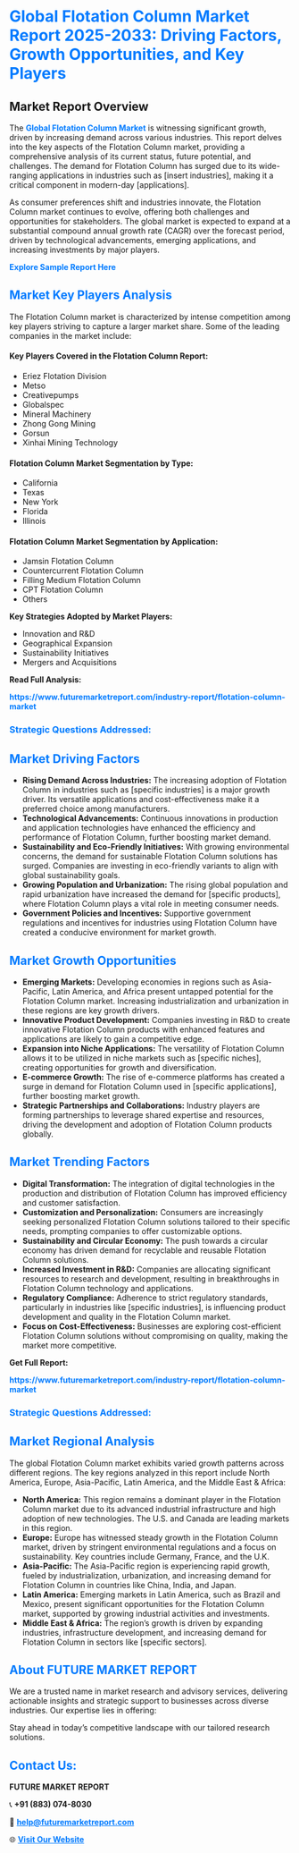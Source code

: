 <h1 style="color: #007BFF;">Global Flotation Column Market Report 2025-2033: Driving Factors, Growth Opportunities, and Key Players</h1>

<section id="overview">
<h2>Market Report Overview</h2>
<p>The <a href="https://www.futuremarketreport.com/industry-report/flotation-column-market" style="color: #007BFF; text-decoration: none;"><strong>Global Flotation Column Market</strong></a> is witnessing significant growth, driven by increasing demand across various industries. This report delves into the key aspects of the Flotation Column market, providing a comprehensive analysis of its current status, future potential, and challenges. The demand for Flotation Column has surged due to its wide-ranging applications in industries such as [insert industries], making it a critical component in modern-day [applications].</p>
<p>As consumer preferences shift and industries innovate, the Flotation Column market continues to evolve, offering both challenges and opportunities for stakeholders. The global market is expected to expand at a substantial compound annual growth rate (CAGR) over the forecast period, driven by technological advancements, emerging applications, and increasing investments by major players.</p>
</section>

<section id="overview">
<p><a href="https://www.futuremarketreport.com/request-sample/reportId=85634" style="color: #007BFF; text-decoration: none;"><strong>Explore Sample Report Here</strong></a></p>
</section>

<section id="key-players">
<h2 style="color: #007BFF;">Market Key Players Analysis</h2>
<p>The Flotation Column market is characterized by intense competition among key players striving to capture a larger market share. Some of the leading companies in the market include:</p>
<h4>Key Players Covered in the Flotation Column Report:</h4>
<ul><li>Eriez Flotation Division</li><li>Metso</li><li>Creativepumps</li><li>Globalspec</li><li>Mineral Machinery</li><li>Zhong Gong Mining</li><li>Gorsun</li><li>Xinhai Mining Technology</li></ul>
<h4>Flotation Column Market Segmentation by Type:</h4>
<ul><li>California</li><li>Texas</li><li>New York</li><li>Florida</li><li>Illinois</li></ul>

<h4>Flotation Column Market Segmentation by Application:</h4>
<ul><li>Jamsin Flotation Column</li><li>Countercurrent Flotation Column</li><li>Filling Medium Flotation Column</li><li>CPT Flotation Column</li><li>Others</li></ul>
<p><strong>Key Strategies Adopted by Market Players:</strong></p>
<ul>
<li>Innovation and R&D</li>
<li>Geographical Expansion</li>
<li>Sustainability Initiatives</li>
<li>Mergers and Acquisitions</li>
</ul>
</section>

<section>
<p><strong>Read Full Analysis: </strong></p><a href="https://www.futuremarketreport.com/industry-report/flotation-column-market" style="color: #007BFF; text-decoration: none;"><strong>https://www.futuremarketreport.com/industry-report/flotation-column-market</strong></a>
<h3 style="color: #007BFF;">Strategic Questions Addressed:</h3>
</section>

<section id="driving-factors">
<h2 style="color: #007BFF;">Market Driving Factors</h2>
<ul>
<li><strong>Rising Demand Across Industries:</strong> The increasing adoption of Flotation Column in industries such as [specific industries] is a major growth driver. Its versatile applications and cost-effectiveness make it a preferred choice among manufacturers.</li>
<li><strong>Technological Advancements:</strong> Continuous innovations in production and application technologies have enhanced the efficiency and performance of Flotation Column, further boosting market demand.</li>
<li><strong>Sustainability and Eco-Friendly Initiatives:</strong> With growing environmental concerns, the demand for sustainable Flotation Column solutions has surged. Companies are investing in eco-friendly variants to align with global sustainability goals.</li>
<li><strong>Growing Population and Urbanization:</strong> The rising global population and rapid urbanization have increased the demand for [specific products], where Flotation Column plays a vital role in meeting consumer needs.</li>
<li><strong>Government Policies and Incentives:</strong> Supportive government regulations and incentives for industries using Flotation Column have created a conducive environment for market growth.</li>
</ul>
</section>

<section id="growth-opportunities">
<h2 style="color: #007BFF;">Market Growth Opportunities</h2>
<ul>
<li><strong>Emerging Markets:</strong> Developing economies in regions such as Asia-Pacific, Latin America, and Africa present untapped potential for the Flotation Column market. Increasing industrialization and urbanization in these regions are key growth drivers.</li>
<li><strong>Innovative Product Development:</strong> Companies investing in R&D to create innovative Flotation Column products with enhanced features and applications are likely to gain a competitive edge.</li>
<li><strong>Expansion into Niche Applications:</strong> The versatility of Flotation Column allows it to be utilized in niche markets such as [specific niches], creating opportunities for growth and diversification.</li>
<li><strong>E-commerce Growth:</strong> The rise of e-commerce platforms has created a surge in demand for Flotation Column used in [specific applications], further boosting market growth.</li>
<li><strong>Strategic Partnerships and Collaborations:</strong> Industry players are forming partnerships to leverage shared expertise and resources, driving the development and adoption of Flotation Column products globally.</li>
</ul>
</section>

<section id="trending-factors">
<h2 style="color: #007BFF;">Market Trending Factors</h2>
<ul>
<li><strong>Digital Transformation:</strong> The integration of digital technologies in the production and distribution of Flotation Column has improved efficiency and customer satisfaction.</li>
<li><strong>Customization and Personalization:</strong> Consumers are increasingly seeking personalized Flotation Column solutions tailored to their specific needs, prompting companies to offer customizable options.</li>
<li><strong>Sustainability and Circular Economy:</strong> The push towards a circular economy has driven demand for recyclable and reusable Flotation Column solutions.</li>
<li><strong>Increased Investment in R&D:</strong> Companies are allocating significant resources to research and development, resulting in breakthroughs in Flotation Column technology and applications.</li>
<li><strong>Regulatory Compliance:</strong> Adherence to strict regulatory standards, particularly in industries like [specific industries], is influencing product development and quality in the Flotation Column market.</li>
<li><strong>Focus on Cost-Effectiveness:</strong> Businesses are exploring cost-efficient Flotation Column solutions without compromising on quality, making the market more competitive.</li>
</ul>
</section>

<section>
<p><strong>Get Full Report: </strong></p><a href="https://www.futuremarketreport.com/industry-report/flotation-column-market" style="color: #007BFF; text-decoration: none;"><strong>https://www.futuremarketreport.com/industry-report/flotation-column-market</strong></a>
<h3 style="color: #007BFF;">Strategic Questions Addressed:</h3>
</section>


<section id="regional-analysis">
<h2 style="color: #007BFF;">Market Regional Analysis</h2>
<p>The global Flotation Column market exhibits varied growth patterns across different regions. The key regions analyzed in this report include North America, Europe, Asia-Pacific, Latin America, and the Middle East & Africa:</p>
<ul>
<li><strong>North America:</strong> This region remains a dominant player in the Flotation Column market due to its advanced industrial infrastructure and high adoption of new technologies. The U.S. and Canada are leading markets in this region.</li>
<li><strong>Europe:</strong> Europe has witnessed steady growth in the Flotation Column market, driven by stringent environmental regulations and a focus on sustainability. Key countries include Germany, France, and the U.K.</li>
<li><strong>Asia-Pacific:</strong> The Asia-Pacific region is experiencing rapid growth, fueled by industrialization, urbanization, and increasing demand for Flotation Column in countries like China, India, and Japan.</li>
<li><strong>Latin America:</strong> Emerging markets in Latin America, such as Brazil and Mexico, present significant opportunities for the Flotation Column market, supported by growing industrial activities and investments.</li>
<li><strong>Middle East & Africa:</strong> The region’s growth is driven by expanding industries, infrastructure development, and increasing demand for Flotation Column in sectors like [specific sectors].</li>
</ul>
</section>

<footer>
<h2 style="color: #007BFF;">About FUTURE MARKET REPORT</h2>
<p>We are a trusted name in market research and advisory services, delivering actionable insights and strategic support to businesses across diverse industries. Our expertise lies in offering:</p>

<p>Stay ahead in today’s competitive landscape with our tailored research solutions.</p>

<h2 style="color: #007BFF;">Contact Us:</h2>
<p><strong>FUTURE MARKET REPORT</strong></p>
<p>📞 <strong>+91 (883) 074-8030</strong></p>
<p>📧 <strong><a href="mailto:help@futuremarketreport.com" style="color: #007BFF;">help@futuremarketreport.com</a></strong></p>
<p>🌐 <strong><a href="https://www.futuremarketreport.com/" style="color: #007BFF;">Visit Our Website</a></strong></p>
</footer>